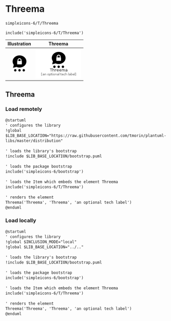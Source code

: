 # Threema


```text
simpleicons-6/T/Threema
```

```text
include('simpleicons-6/T/Threema')
```



| Illustration | Threema |
| :---: | :---: |
| ![illustration for Illustration](../../simpleicons-6/T/Threema.png) | ![illustration for Threema](../../simpleicons-6/T/Threema.Local.png) |




## Threema

### Load remotely
```plantuml
@startuml
' configures the library
!global $LIB_BASE_LOCATION="https://raw.githubusercontent.com/tmorin/plantuml-libs/master/distribution"

' loads the library's bootstrap
!include $LIB_BASE_LOCATION/bootstrap.puml

' loads the package bootstrap
include('simpleicons-6/bootstrap')

' loads the Item which embeds the element Threema
include('simpleicons-6/T/Threema')

' renders the element
Threema('Threema', 'Threema', 'an optional tech label')
@enduml
```

### Load locally
```plantuml
@startuml
' configures the library
!global $INCLUSION_MODE="local"
!global $LIB_BASE_LOCATION="../.."

' loads the library's bootstrap
!include $LIB_BASE_LOCATION/bootstrap.puml

' loads the package bootstrap
include('simpleicons-6/bootstrap')

' loads the Item which embeds the element Threema
include('simpleicons-6/T/Threema')

' renders the element
Threema('Threema', 'Threema', 'an optional tech label')
@enduml
```

